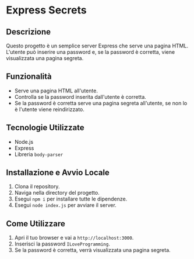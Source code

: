# Express Secrets

## Descrizione
Questo progetto è un semplice server Express che serve una pagina HTML. L'utente può inserire una password e, se la password è corretta, viene visualizzata una pagina segreta.

## Funzionalità
- Serve una pagina HTML all'utente.
- Controlla se la password inserita dall'utente è corretta.
- Se la password è corretta serve una pagina segreta all'utente, se non lo è l'utente viene reindirizzato.

## Tecnologie Utilizzate
- Node.js
- Express
- Libreria `body-parser`

## Installazione e Avvio Locale
1. Clona il repository.
2. Naviga nella directory del progetto.
3. Esegui `npm i` per installare tutte le dipendenze.
4. Esegui `node index.js` per avviare il server.

## Come Utilizzare
1. Apri il tuo browser e vai a `http://localhost:3000`.
2. Inserisci la password `ILoveProgramming`.
3. Se la password è corretta, verrà visualizzata una pagina segreta.
